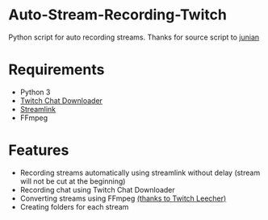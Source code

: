 # Auto-Stream-Recording-Twitch
Python script for auto recording streams.
Thanks for source script to [junian](https://gist.github.com/junian/b41dd8e544bf0e3980c971b0d015f5f6)

# Requirements

* Python 3
* [Twitch Chat Downloader](https://github.com/PetterKraabol/Twitch-Chat-Downloader)
* [Streamlink](https://github.com/streamlink/streamlink)
* FFmpeg

# Features

* Recording streams automatically using streamlink without delay (stream will not be cut at the beginning)
* Recording chat using Twitch Chat Downloader
* Converting streams using FFmpeg [(thanks to Twitch Leecher)](https://github.com/Franiac/TwitchLeecher)
* Creating folders for each stream
